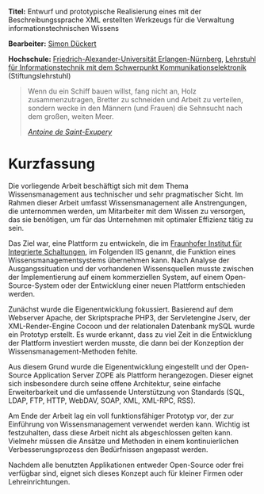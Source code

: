 **Titel:** Entwurf und prototypische Realisierung eines mit der Beschreibungssprache XML erstellten Werkzeugs für die Verwaltung informationstechnischen Wissens

**Bearbeiter:** [Simon Dückert](https://www.linkedin.com/in/simondueckert/)

**Hochschule:** [Friedrich-Alexander-Universität Erlangen-Nürnberg](https://www.fau.de/), [Lehrstuhl für Informationstechnik mit dem Schwerpunkt Kommunikationselektronik](https://www.like.tf.fau.de/) (Stiftungslehrstuhl)

> Wenn du ein Schiff bauen willst, fang nicht an, Holz zusammenzutragen, Bretter zu schneiden und Arbeit zu verteilen, sondern wecke in den Männern (und Frauen) die Sehnsucht nach dem großen, weiten Meer.
>
> *[Antoine de Saint-Exupery](https://de.wikipedia.org/wiki/Antoine_de_Saint-Exup%C3%A9ry)*

# Kurzfassung
Die vorliegende Arbeit beschäftigt sich mit dem Thema Wissensmanagement aus technischer und sehr pragmatischer Sicht. Im Rahmen dieser Arbeit umfasst Wissensmanagement alle Anstrengungen, die unternommen werden, um Mitarbeiter mit dem Wissen zu versorgen, das sie benötigen, um für das Unternehmen mit optimaler Effizienz tätig zu sein.

Das Ziel war, eine Plattform zu entwickeln, die im [Fraunhofer Institut für Integrierte Schaltungen](https://www.iis.fraunhofer.de), im Folgenden IIS genannt, die Funktion eines Wissensmanagementsystems übernehmen kann. Nach Analyse der Ausgangssituation und der vorhandenen Wissensquellen musste zwischen der Implementierung auf einem kommerziellen System, auf einem Open-Source-System oder der Entwicklung einer neuen Plattform entschieden werden.

Zunächst wurde die Eigenentwicklung fokussiert. Basierend auf dem Webserver Apache, der Skriptsprache PHP3, der Servletengine Jserv, der XML-Render-Engine Cocoon und der relationalen Datenbank mySQL wurde ein Prototyp erstellt. Es wurde erkannt, dass zu viel Zeit in die Entwicklung der Plattform investiert werden musste, die dann bei der Konzeption der Wissensmanagement-Methoden fehlte.

Aus diesem Grund wurde die Eigenentwicklung eingestellt und der Open-Source Application Server ZOPE als Plattform herangezogen. Dieser eignet sich insbesondere durch seine offene Architektur, seine einfache Erweiterbarkeit und die umfassende Unterstützung von Standards (SQL, LDAP, FTP, HTTP, WebDAV, SOAP, XML, XML-RPC, RSS).

Am Ende der Arbeit lag ein voll funktionsfähiger Prototyp vor, der zur Einführung von Wissensmanagement verwendet werden kann. Wichtig ist festzuhalten, dass diese Arbeit nicht als abgeschlossen gelten kann. Vielmehr müssen die Ansätze und Methoden in einem kontinuierlichen Verbesserungsprozess den Bedürfnissen angepasst werden.

Nachdem alle benutzten Applikationen entweder Open-Source oder frei verfügbar sind, eignet sich dieses Konzept auch für kleiner Firmen oder Lehreinrichtungen.
